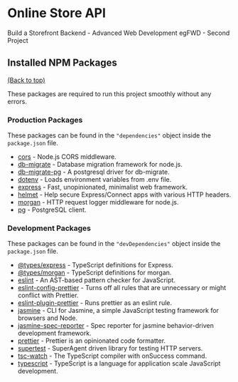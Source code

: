 # Online Store API

Build a Storefront Backend - Advanced Web Development egFWD - Second Project

## Installed NPM Packages

[(Back to top)](#table-of-contents)

These packages are required to run this project smoothly without any errors.

### Production Packages

These packages can be found in the `"dependencies"` object inside the `package.json` file.

- [cors](https://www.npmjs.com/package/cors) - Node.js CORS middleware.
- [db-migrate](https://www.npmjs.com/package/db-migrate) - Database migration framework for node.js.
- [db-migrate-pg](https://www.npmjs.com/package/db-migrate-pg) - A postgresql driver for db-migrate.
- [dotenv](https://www.npmjs.com/package/dotenv) - Loads environment variables from .env file.
- [express](https://www.npmjs.com/package/express) - Fast, unopinionated, minimalist web framework.
- [helmet](https://www.npmjs.com/package/helmet) - Help secure Express/Connect apps with various HTTP headers.
- [morgan](https://www.npmjs.com/package/morgan) - HTTP request logger middleware for node.js.
- [pg](https://www.npmjs.com/package/pg) - PostgreSQL client.

### Development Packages

These packages can be found in the `"devDependencies"` object inside the `package.json` file.

- [@types/express](https://www.npmjs.com/package/@types/express) - TypeScript definitions for Express.
- [@types/morgan](https://www.npmjs.com/package/@types/morgan) - TypeScript definitions for morgan.
- [eslint](https://www.npmjs.com/package/eslint) - An AST-based pattern checker for JavaScript.
- [eslint-config-prettier](https://www.npmjs.com/package/eslint-config-prettier) - Turns off all rules that are unnecessary or might conflict with Prettier.
- [eslint-plugin-prettier](https://www.npmjs.com/package/eslint-plugin-prettier) - Runs prettier as an eslint rule.
- [jasmine](https://www.npmjs.com/package/jasmine) - CLI for Jasmine, a simple JavaScript testing framework for browsers and Node.
- [jasmine-spec-reporter](https://www.npmjs.com/package/jasmine-spec-reporter) - Spec reporter for jasmine behavior-driven development framework.
- [prettier](https://www.npmjs.com/package/prettier) - Prettier is an opinionated code formatter.
- [supertest](https://www.npmjs.com/package/supertest) - SuperAgent driven library for testing HTTP servers.
- [tsc-watch](https://www.npmjs.com/package/tsc-watch) - The TypeScript compiler with onSuccess command.
- [typescript](https://www.npmjs.com/package/typescript) - TypeScript is a language for application scale JavaScript development.
